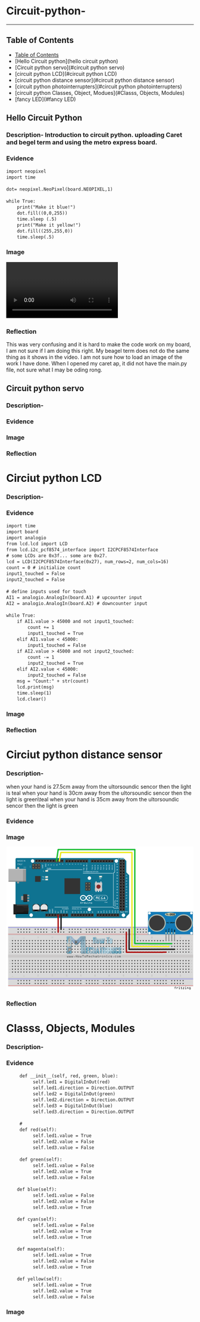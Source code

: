 # Circuit-python-


---
## Table of Contents
* [Table of Contents](#Table-of-Contents)
* [Hello Circuit python](hello circuit python)
* [Circuit python servo](#circuit python servo)
* [circuit python LCD](#circuit python LCD)
* [circuit python distance sensor](#circuit python distance sensor)
* [circuit python photointerrupters](#circuit python photointerrupters)
* [circuit python Classes, Object, Modues](#Classs, Objects, Modules)
* [fancy LED](#fancy LED)




## Hello Circuit Python

### Description- Introduction to circuit python. uploading Caret and begel term and using the metro express board. 

### Evidence
```import board
import neopixel
import time

dot= neopixel.NeoPixel(board.NEOPIXEL,1)

while True:
    print("Make it blue!")
    dot.fill((0,0,255))
    time.sleep (.5)
    print("Make it yellow!")
    dot.fill((255,255,0))
    time.sleep(.5)
```
### Image
![ledblink](circuit-python-/ledblink.mp4)


### Reflection
This was very confusing and it is hard to make the code work on my board, I am not sure if I am doing this right. 
My beagel term does not do the same thing as it shows in the video. I am not sure how to load an image of the work I have done. 
When I opened my caret ap, it did not have the main.py file, not sure what I may be oding rong. 


## Circuit python servo

### Description- 

### Evidence


### Image



### Reflection


# Circiut python LCD

### Description- 

### Evidence
```
import time
import board
import analogio
from lcd.lcd import LCD
from lcd.i2c_pcf8574_interface import I2CPCF8574Interface
# some LCDs are 0x3f... some are 0x27.
lcd = LCD(I2CPCF8574Interface(0x27), num_rows=2, num_cols=16)
count = 0 # initialize count
input1_touched = False
input2_touched = False

# define inputs used for touch
AI1 = analogio.AnalogIn(board.A1) # upcounter input
AI2 = analogio.AnalogIn(board.A2) # downcounter input

while True:
    if AI1.value > 45000 and not input1_touched:
        count += 1
        input1_touched = True
    elif AI1.value < 45000:
        input1_touched = False
    if AI2.value > 45000 and not input2_touched:
        count -= 1
        input2_touched = True
    elif AI2.value < 45000:
        input2_touched = False
    msg = "Count:" + str(count)
    lcd.print(msg)
    time.sleep(1)
    lcd.clear()
```
### Image




### Reflection


# Circiut python distance sensor

### Description- 
when your hand is 27.5cm away from the ultorsoundic sencor then the light is teal
when your hand is 30cm away from the ultorsoundic sencor then the light is green\teal
when your hand is 35cm away from the ultorsoundic sencor then the light is green

### Evidence

### Image
![distance sensor wiring](/photos/Ultrasonic-Sensor-Cirucit-Schematics-04.png)



### Reflection


# Classs, Objects, Modules 

### Description- 

### Evidence
```# you don't need an __init__ method, but it is common for stuff that runs at instantiaion
     def __init__(self, red, green, blue):
          self.led1 = DigitalInOut(red)
          self.led1.direction = Direction.OUTPUT
          self.led2 = DigitalInOut(green)
          self.led2.direction = Direction.OUTPUT
          self.led3 = DigitalInOut(blue)
          self.led3.direction = Direction.OUTPUT

     #
     def red(self):
          self.led1.value = True
          self.led2.value = False
          self.led3.value = False

     def green(self):
          self.led1.value = False
          self.led2.value = True
          self.led3.value = False

    def blue(self):
          self.led1.value = False
          self.led2.value = False
          self.led3.value = True

    def cyan(self):
          self.led1.value = False
          self.led2.value = True
          self.led3.value = True

    def magenta(self):
          self.led1.value = True
          self.led2.value = False
          self.led3.value = True

    def yellow(self):
          self.led1.value = True
          self.led2.value = True
          self.led3.value = False
 ```

### Image

